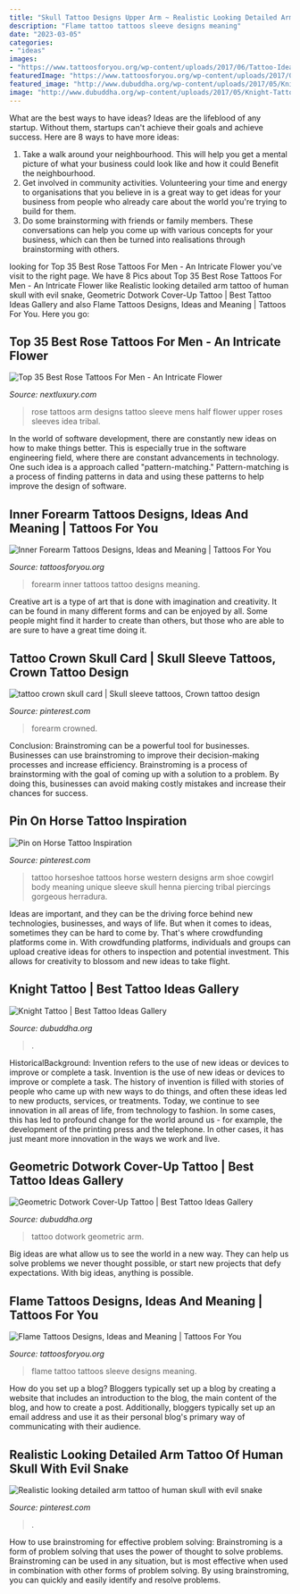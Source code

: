 ```yaml
---
title: "Skull Tattoo Designs Upper Arm ~ Realistic Looking Detailed Arm Tattoo Of Human Skull With Evil Snake"
description: "Flame tattoo tattoos sleeve designs meaning"
date: "2023-03-05"
categories:
- "ideas"
images:
- "https://www.tattoosforyou.org/wp-content/uploads/2017/06/Tattoo-Ideas-for-Inner-Forearm-225x300.jpg"
featuredImage: "https://www.tattoosforyou.org/wp-content/uploads/2017/06/Tattoo-Ideas-for-Inner-Forearm-225x300.jpg"
featured_image: "http://www.dubuddha.org/wp-content/uploads/2017/05/Knight-Tattoo-by-BLΛCK-STΛB-728x814.jpg"
image: "http://www.dubuddha.org/wp-content/uploads/2017/05/Knight-Tattoo-by-BLΛCK-STΛB-728x814.jpg"
---
```



What are the best ways to have ideas?
Ideas are the lifeblood of any startup. Without them, startups can't achieve their goals and achieve success. Here are 8 ways to have more ideas:
1. Take a walk around your neighbourhood. This will help you get a mental picture of what your business could look like and how it could Benefit the neighbourhood.
2. Get involved in community activities. Volunteering your time and energy to organisations that you believe in is a great way to get ideas for your business from people who already care about the world you're trying to build for them. 
3. Do some brainstorming with friends or family members. These conversations can help you come up with various concepts for your business, which can then be turned into realisations through brainstorming with others. 

	

		
looking for Top 35 Best Rose Tattoos For Men - An Intricate Flower you've visit to the right page. We have 8 Pics about Top 35 Best Rose Tattoos For Men - An Intricate Flower like Realistic looking detailed arm tattoo of human skull with evil snake, Geometric Dotwork Cover-Up Tattoo | Best Tattoo Ideas Gallery and also Flame Tattoos Designs, Ideas and Meaning | Tattoos For You. Here you go:
		
    
## Top 35 Best Rose Tattoos For Men - An Intricate Flower

<img loading=lazy src="http://nextluxury.com/wp-content/uploads/rose-arm-tattoos-for-men.jpg" onerror="this.onerror=null;this.src='https://tse2.mm.bing.net/th?id=OIP.WldD3T-psBeyEhQ-68Ym1AAAAA&amp;pid=15.1';" alt="Top 35 Best Rose Tattoos For Men - An Intricate Flower">

_Source: nextluxury.com_

>rose tattoos arm designs tattoo sleeve mens half flower upper roses sleeves idea tribal. 

	

In the world of software development, there are constantly new ideas on how to make things better. This is especially true in the software engineering field, where there are constant advancements in technology. One such idea is a approach called "pattern-matching." Pattern-matching is a process of finding patterns in data and using these patterns to help improve the design of software.

    
## Inner Forearm Tattoos Designs, Ideas And Meaning | Tattoos For You

<img loading=lazy src="https://www.tattoosforyou.org/wp-content/uploads/2017/06/Tattoo-Ideas-for-Inner-Forearm-225x300.jpg" onerror="this.onerror=null;this.src='https://tse1.mm.bing.net/th?id=OIP.O1lH3B0VOsp-Nt6h_mibAQAAAA&amp;pid=15.1';" alt="Inner Forearm Tattoos Designs, Ideas and Meaning | Tattoos For You">

_Source: tattoosforyou.org_

>forearm inner tattoos tattoo designs meaning. 

	

Creative art is a type of art that is done with imagination and creativity. It can be found in many different forms and can be enjoyed by all. Some people might find it harder to create than others, but those who are able to are sure to have a great time doing it.

    
## Tattoo Crown Skull Card | Skull Sleeve Tattoos, Crown Tattoo Design

<img loading=lazy src="https://i.pinimg.com/736x/d9/8d/15/d98d156dfc80163bd733fe73bd601856.jpg" onerror="this.onerror=null;this.src='https://tse1.mm.bing.net/th?id=OIP.UfKQKzTBZXRZpji_G4_MigHaPp&amp;pid=15.1';" alt="tattoo crown skull card | Skull sleeve tattoos, Crown tattoo design">

_Source: pinterest.com_

>forearm crowned. 

	

Conclusion: Brainstroming can be a powerful tool for businesses.
Businesses can use brainstroming to improve their decision-making processes and increase efficiency. Brainstroming is a process of brainstorming with the goal of coming up with a solution to a problem. By doing this, businesses can avoid making costly mistakes and increase their chances for success.

    
## Pin On Horse Tattoo Inspiration

<img loading=lazy src="https://i.pinimg.com/736x/35/ec/3f/35ec3f55fbb4e0aaf1e1496ebcb78beb.jpg" onerror="this.onerror=null;this.src='https://tse1.mm.bing.net/th?id=OIP.4pFRKCCNuEr2Fwp8DtgZgQAAAA&amp;pid=15.1';" alt="Pin on Horse Tattoo Inspiration">

_Source: pinterest.com_

>tattoo horseshoe tattoos horse western designs arm shoe cowgirl body meaning unique sleeve skull henna piercing tribal piercings gorgeous herradura. 

	

Ideas are important, and they can be the driving force behind new technologies, businesses, and ways of life. But when it comes to ideas, sometimes they can be hard to come by. That's where crowdfunding platforms come in. With crowdfunding platforms, individuals and groups can upload creative ideas for others to inspection and potential investment. This allows for creativity to blossom and new ideas to take flight.

    
## Knight Tattoo | Best Tattoo Ideas Gallery

<img loading=lazy src="http://www.dubuddha.org/wp-content/uploads/2017/05/Knight-Tattoo-by-BLΛCK-STΛB-728x814.jpg" onerror="this.onerror=null;this.src='https://tse3.mm.bing.net/th?id=OIP.RORqtVnJUdyEbaMQXUs3CQHaIR&amp;pid=15.1';" alt="Knight Tattoo | Best Tattoo Ideas Gallery">

_Source: dubuddha.org_

>. 

	

HistoricalBackground: Invention refers to the use of new ideas or devices to improve or complete a task.
Invention is the use of new ideas or devices to improve or complete a task. The history of invention is filled with stories of people who came up with new ways to do things, and often these ideas led to new products, services, or treatments. Today, we continue to see innovation in all areas of life, from technology to fashion. In some cases, this has led to profound change for the world around us - for example, the development of the printing press and the telephone. In other cases, it has just meant more innovation in the ways we work and live.

    
## Geometric Dotwork Cover-Up Tattoo | Best Tattoo Ideas Gallery

<img loading=lazy src="http://www.dubuddha.org/wp-content/uploads/2017/05/Geometric-Dotwork-Cover-Up-Tattoo-by-Luke-Docwork-728x910.jpg" onerror="this.onerror=null;this.src='https://tse2.mm.bing.net/th?id=OIP.DjluHpgPGbYchatrDsDg1wHaJQ&amp;pid=15.1';" alt="Geometric Dotwork Cover-Up Tattoo | Best Tattoo Ideas Gallery">

_Source: dubuddha.org_

>tattoo dotwork geometric arm. 

	

Big ideas are what allow us to see the world in a new way. They can help us solve problems we never thought possible, or start new projects that defy expectations. With big ideas, anything is possible.

    
## Flame Tattoos Designs, Ideas And Meaning | Tattoos For You

<img loading=lazy src="http://www.tattoosforyou.org/wp-content/uploads/2013/11/Flame-Sleeve-Tattoo.jpg" onerror="this.onerror=null;this.src='https://tse1.mm.bing.net/th?id=OIP.0wcr9r4uwyBDO3F1I3zldAHaFj&amp;pid=15.1';" alt="Flame Tattoos Designs, Ideas and Meaning | Tattoos For You">

_Source: tattoosforyou.org_

>flame tattoo tattoos sleeve designs meaning. 

	

How do you set up a blog?
Bloggers typically set up a blog by creating a website that includes an introduction to the blog, the main content of the blog, and how to create a post. Additionally, bloggers typically set up an email address and use it as their personal blog's primary way of communicating with their audience.

    
## Realistic Looking Detailed Arm Tattoo Of Human Skull With Evil Snake

<img loading=lazy src="https://i.pinimg.com/736x/23/ca/26/23ca2697f80ba7c9784fdaf34a2ea0b4.jpg" onerror="this.onerror=null;this.src='https://tse4.mm.bing.net/th?id=OIP.zaQXR-69CPHGDC6GQDE2IQHaLu&amp;pid=15.1';" alt="Realistic looking detailed arm tattoo of human skull with evil snake">

_Source: pinterest.com_

>. 

	

How to use brainstroming for effective problem solving:
Brainstroming is a form of problem solving that uses the power of thought to solve problems. Brainstroming can be used in any situation, but is most effective when used in combination with other forms of problem solving. By using brainstroming, you can quickly and easily identify and resolve problems.

